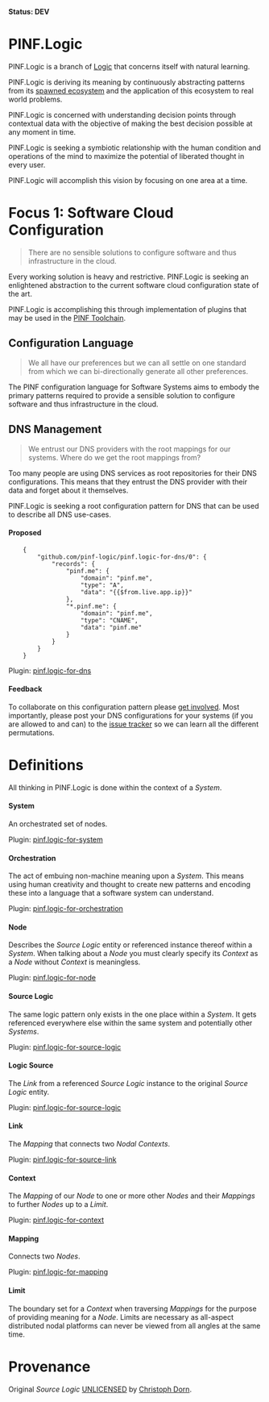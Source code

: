 **Status: DEV**

PINF.Logic
==========

PINF.Logic is a branch of [Logic](http://en.wikipedia.org/wiki/Logic) that concerns itself with natural learning.

PINF.Logic is deriving its meaning by continuously abstracting patterns from its [spawned ecosystem](https://genesis.pinf.org) and the application of this ecosystem to real world problems.

PINF.Logic is concerned with understanding decision points through contextual data with the objective of making the best decision possible at any moment in time.

PINF.Logic is seeking a symbiotic relationship with the human condition and operations of the mind to maximize the potential of liberated thought in every user.

PINF.Logic will accomplish this vision by focusing on one area at a time.


Focus 1: Software Cloud Configuration
=====================================

> There are no sensible solutions to configure software and thus infrastructure in the cloud.

Every working solution is heavy and restrictive. PINF.Logic is seeking an enlightened abstraction to the current software cloud configuration state of the art.

PINF.Logic is accomplishing this through implementation of plugins that may be used in the [PINF Toolchain](http://pinf.org).

Configuration Language
----------------------

> We all have our preferences but we can all settle on one standard from which we can bi-directionally generate all other preferences.

The PINF configuration language for Software Systems aims to embody the primary patterns required to provide a sensible solution to configure software and thus infrastructure in the cloud.





DNS Management
--------------

> We entrust our DNS providers with the root mappings for our systems. Where do we get the root mappings from?

Too many people are using DNS services as root repositories for their DNS configurations. This means that they entrust the DNS provider with their data and forget about it themselves.

PINF.Logic is seeking a root configuration pattern for DNS that can be used to describe all DNS use-cases.

#### Proposed

````
	{
		"github.com/pinf-logic/pinf.logic-for-dns/0": {
			"records": {
			    "pinf.me": {
			        "domain": "pinf.me",
			        "type": "A",
			        "data": "{{$from.live.app.ip}}"
			    },
			    "*.pinf.me": {
			        "domain": "pinf.me",
			        "type": "CNAME",
			        "data": "pinf.me"
			    }
			}
		}
	}
````

Plugin: [pinf.logic-for-dns](https://github.com/pinf-logic/pinf.logic-for-dns)


#### Feedback

To collaborate on this configuration pattern please [get involved](https://github.com/pinf-logic/pinf.logic-for-dns). Most importantly, please post your DNS configurations for your systems (if you are allowed to and can) to the [issue tracker](https://github.com/pinf-logic/pinf.logic-for-dns/issues) so we can learn all the different permutations.


Definitions
===========

All thinking in PINF.Logic is done within the context of a *System*.

#### System

An orchestrated set of nodes.

Plugin: [pinf.logic-for-system](https://github.com/pinf-logic/pinf.logic-for-system)


#### Orchestration

The act of embuing non-machine meaning upon a *System*. This means using human creativity and thought to create new patterns and encoding these into a language that a software system can understand.

Plugin: [pinf.logic-for-orchestration](https://github.com/pinf-logic/pinf.logic-for-orchestration)


#### Node

Describes the *Source Logic* entity or referenced instance thereof within a *System*. When talking about a *Node* you must clearly specify its *Context* as a *Node* without *Context* is meaningless.

Plugin: [pinf.logic-for-node](https://github.com/pinf-logic/pinf.logic-for-node)


#### Source Logic

The same logic pattern only exists in the one place within a *System*. It gets referenced everywhere else within the same system and potentially other *Systems*.

Plugin: [pinf.logic-for-source-logic](https://github.com/pinf-logic/pinf.logic-for-source-logic)


#### Logic Source

The *Link* from a referenced *Source Logic* instance to the original *Source Logic* entity.

Plugin: [pinf.logic-for-source-logic](https://github.com/pinf-logic/pinf.logic-for-source-logic)


#### Link

The *Mapping* that connects two *Nodal* *Contexts*.

Plugin: [pinf.logic-for-source-link](https://github.com/pinf-logic/pinf.logic-for-source-link)


#### Context

The *Mapping* of our *Node* to one or more other *Nodes* and their *Mappings* to further *Nodes* up to a *Limit*.

Plugin: [pinf.logic-for-context](https://github.com/pinf-logic/pinf.logic-for-context)


#### Mapping

Connects two *Nodes*.

Plugin: [pinf.logic-for-mapping](https://github.com/pinf-logic/pinf.logic-for-mapping)


#### Limit

The boundary set for a *Context* when traversing *Mappings* for the purpose of providing meaning for a *Node*. Limits are necessary as all-aspect distributed nodal platforms can never be viewed from all angles at the same time.


Provenance
==========

Original *Source Logic* [UNLICENSED](http://unlicense.org/) by [Christoph Dorn](http://christophdorn.com).

